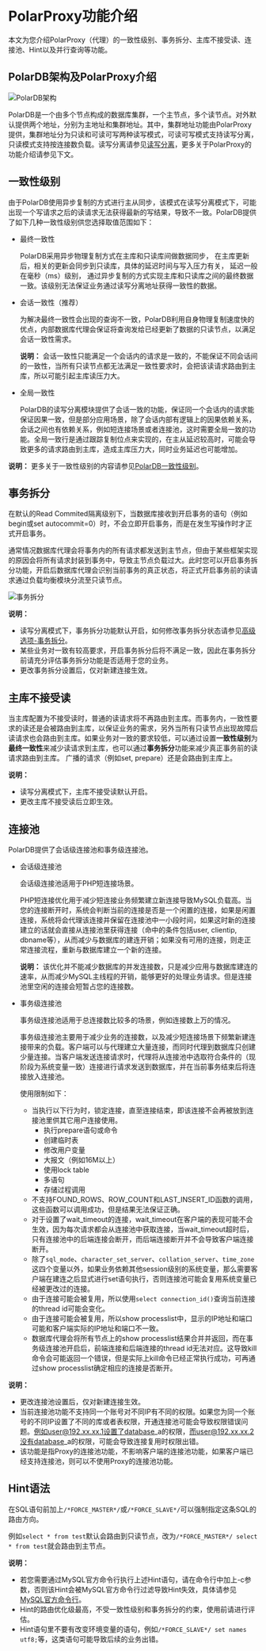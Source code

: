 # PolarProxy功能介绍

本文为您介绍PolarProxy（代理）的一致性级别、事务拆分、主库不接受读、连接池、Hint以及并行查询等功能。

## PolarDB架构及PolarProxy介绍

![PolarDB架构 ](https://static-aliyun-doc.oss-cn-hangzhou.aliyuncs.com/assets/img/zh-CN/0901410061/p99621.png)

PolarDB是一个由多个节点构成的数据库集群，一个主节点，多个读节点。对外默认提供两个地址，分别为主地址和集群地址。其中，集群地址功能由PolarProxy提供，集群地址分为只读和可读可写两种读写模式，可读可写模式支持读写分离，只读模式支持按连接数负载。读写分离请参见[读写分离](/intl.zh-CN/用户指南/集群访问/集群地址/读写分离.md)，更多关于PolarProxy的功能介绍请参见下文。

## 一致性级别

由于PolarDB使用异步复制的方式进行主从同步，该模式在读写分离模式下，可能出现一个写请求之后的读请求无法获得最新的写结果，导致不一致。PolarDB提供了如下几种一致性级别供您选择取值范围如下：

-   最终一致性

    PolarDB采用异步物理复制方式在主库和只读库间做数据同步， 在主库更新后，相关的更新会同步到只读库，具体的延迟时间与写入压力有关， 延迟一般在毫秒（ms）级别， 通过异步复制的方式实现主库和只读库之间的最终数据一致。该级别无法保证业务通过读写分离地址获得一致性的数据。

-   会话一致性（推荐）

    为解决最终一致性会出现的查询不一致，PolarDB利用自身物理复制速度快的优点，内部数据库代理会保证将查询发给已经更新了数据的只读节点，以满足会话一致性需求。

    **说明：** 会话一致性只能满足一个会话内的请求是一致的，不能保证不同会话间的一致性，当所有只读节点都无法满足一致性要求时，会把该读请求路由到主库，所以可能引起主库读压力大。

-   全局一致性

    PolarDB的读写分离模块提供了会话一致的功能，保证同一个会话内的请求能保证因果一致，但是部分应用场景，除了会话内部有逻辑上的因果依赖关系，会话之间也有依赖关系，例如短连接场景或者连接池，这时需要全局一致的功能。全局一致行是通过跟踪复制位点来实现的，在主从延迟较高时，可能会导致更多的请求路由到主库，造成主库压力大，同时业务延迟也可能增加。


**说明：** 更多关于一致性级别的内容请参见[PolarDB一致性级别](/intl.zh-CN/用户指南/集群访问/集群地址/PolarDB一致性级别.md)。

## 事务拆分

在默认的Read Commited隔离级别下，当数据库接收到开启事务的语句（例如begin或set autocommit=0）时，不会立即开启事务，而是在发生写操作时才正式开启事务。

通常情况数据库代理会将事务内的所有请求都发送到主节点，但由于某些框架实现的原因会将所有请求封装到事务中，导致主节点负载过大。此时您可以开启事务拆分功能，开启后数据库代理会识别当前事务的真正状态，将正式开启事务前的读请求通过负载均衡模块分流至只读节点。

![事务拆分](https://static-aliyun-doc.oss-cn-hangzhou.aliyuncs.com/assets/img/zh-CN/3730359951/p70520.png)

**说明：**

-   读写分离模式下，事务拆分功能默认开启，如何修改事务拆分状态请参见[高级选项-事务拆分](/intl.zh-CN/用户指南/集群访问/集群地址/读写分离.md)。
-   某些业务对一致有较高要求，开启事务拆分后将不满足一致，因此在事务拆分前请充分评估事务拆分功能是否适用于您的业务。
-   更改事务拆分设置后，仅对新建连接生效。

## 主库不接受读

当主库配置为不接受读时，普通的读请求将不再路由到主库。而事务内，一致性要求的读还是会被路由到主库，以保证业务的需求，另外当所有只读节点出现故障后读请求也会路由到主库。如果业务对一致的要求较低，可以通过设置**一致性级别**为**最终一致性**来减少读请求到主库，也可以通过**事务拆分**功能来减少真正事务前的读请求路由到主库。 广播的请求（例如set, prepare）还是会路由到主库上。

**说明：**

-   读写分离模式下，主库不接受读默认开启。
-   更改主库不接受读后立即生效。

## 连接池

PolarDB提供了会话级连接池和事务级连接池。

-   会话级连接池

    会话级连接池适用于PHP短连接场景。

    PHP短连接优化用于减少短连接业务频繁建立新连接导致MySQL负载高。当您的连接断开时，系统会判断当前的连接是否是一个闲置的连接，如果是闲置连接，系统将会代理该连接并保留在连接池中一小段时间，如果这时新的连接建立的话就会直接从连接池里获得连接（命中的条件包括user, clientip, dbname等），从而减少与数据库的建连开销；如果没有可用的连接，则走正常连接流程，重新与数据库建立一个新的连接。

    **说明：** 该优化并不能减少数据库的并发连接数，只是减少应用与数据库建连的速率，从而减少MySQL主线程的开销，能够更好的处理业务请求。但是连接池里空闲的连接会短暂占您的连接数。

-   事务级连接池

    事务级连接池适用于总连接数比较多的场景，例如连接数上万的情况。

    事务级连接池主要用于减少业务的连接数，以及减少短连接场景下频繁新建连接带来的负载。客户端可以与代理建立大量连接，而同时代理到数据库只创建少量连接。当客户端发送连接请求时，代理将从连接池中选取符合条件的（现阶段为系统变量一致）连接进行请求发送到数据库，并在当前事务结束后将连接放入连接池。

    使用限制如下：

    -   当执行以下行为时，锁定连接，直至连接结束，即该连接不会再被放到连接池里供其它用户连接使用。
        -   执行prepare语句或命令
        -   创建临时表
        -   修改用户变量
        -   大报文（例如16M以上）
        -   使用lock table
        -   多语句
        -   存储过程调用
    -   不支持FOUND\_ROWS、ROW\_COUNT和LAST\_INSERT\_ID函数的调用，这些函数可以调用成功，但是结果无法保证正确。
    -   对于设置了wait\_timeout的连接，wait\_timeout在客户端的表现可能不会生效，因为每次请求都会从连接池中获取连接，当wait\_timeout超时后，只有连接池中的后端连接会断开，而后端连接断开并不会导致客户端连接断开。
    -   除了`sql_mode`、`character_set_server`、`collation_server`、`time_zone`这四个变量以外，如果业务依赖其他session级别的系统变量，那么需要客户端在建连之后显式进行set语句执行，否则连接池可能会复用系统变量已经被更改过的连接。
    -   由于连接可能会被复用，所以使用`select connection_id()`查询当前连接的thread id可能会变化。
    -   由于连接可能会被复用，所以show processlist中，显示的IP地址和端口可能和客户端实际的IP地址和端口不一致。
    -   数据库代理会将所有节点上的show processlist结果合并并返回，而在事务级连接池开启后，前端连接和后端连接的thread id无法对应。这导致kill命令会可能返回一个错误，但是实际上kill命令已经正常执行成功，可再通过show processlist确定相应的连接是否断开。

**说明：**

-   更改连接池设置后，仅对新建连接生效。
-   当前连接池功能不支持同一个账号对不同IP有不同的权限。如果您为同一个账号的不同IP设置了不同的库或者表权限，开通连接池可能会导致权限错误问题。例如user@192.xx.xx.1设置了database\_a的权限，而user@192.xx.xx.2没有database\_a的权限，可能会导致连接复用时权限出错。
-   该功能是指Proxy的连接池功能，不影响客户端的连接池功能，如果客户端已经支持连接池，则可以不使用Proxy的连接池功能。

## Hint语法

在SQL语句前加上`/*FORCE_MASTER*/`或`/*FORCE_SLAVE*/`可以强制指定这条SQL的路由方向。

例如`select * from test`默认会路由到只读节点，改为`/*FORCE_MASTER*/ select * from test`就会路由到主节点。

**说明：**

-   若您需要通过MySQL官方命令行执行上述Hint语句，请在命令行中加上-c参数，否则该Hint会被MySQL官方命令行过滤导致Hint失效，具体请参见[MySQL官方命令行](https://dev.mysql.com/doc/refman/5.6/en/mysql-command-options.html#option_mysql_comments)。
-   Hint的路由优化级最高，不受一致性级别和事务拆分的约束，使用前请进行评估。
-   Hint语句里不要有改变环境变量的语句，例如`/*FORCE_SLAVE*/ set names utf8;`等，这类语句可能导致后续的业务出错。

